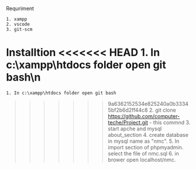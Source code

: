 Requriment 

    1. xampp
    2. vscode
    3. git-scm

Installtion
<<<<<<< HEAD
    1. In c:\xampp\htdocs folder open git bash\n
=======

    1. In c:\xampp\htdocs folder open git bash
>>>>>>> 9a6362152534e825240a0b33345bf2b6d2ff44c8
    2. git clone https://github.com/computer-teche/Project.git  -       this commnd
    3. start apche and mysql about_section
    4. create database in mysql name as "nmc".
    5. In import section of phpmyadmin. select the file of nmc.sql
    6. in brower open localhost/nmc. 
